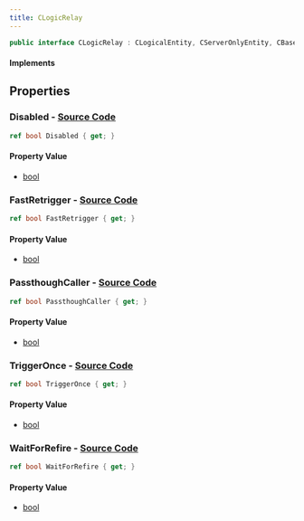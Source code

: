 ```yaml
---
title: CLogicRelay
---
```


```csharp
public interface CLogicRelay : CLogicalEntity, CServerOnlyEntity, CBaseEntity, CEntityInstance, ISchemaClass<CEntityInstance>, ISchemaClass<CBaseEntity>, ISchemaClass<CServerOnlyEntity>, ISchemaClass<CLogicalEntity>, ISchemaClass<CLogicRelay>, ISchemaField, ISchemaClass, INativeHandle
```

#### Implements

## Properties

### **Disabled** - [Source Code](https://github.com/swiftly-solution/swiftlys2/blob/main/managed/src/SwiftlyS2.Generated/Schemas/Interfaces/CLogicRelay.cs#L16)

```csharp
ref bool Disabled { get; }
```

#### Property Value

- [bool](https://learn.microsoft.com/dotnet/api/system.boolean)

### **FastRetrigger** - [Source Code](https://github.com/swiftly-solution/swiftlys2/blob/main/managed/src/SwiftlyS2.Generated/Schemas/Interfaces/CLogicRelay.cs#L22)

```csharp
ref bool FastRetrigger { get; }
```

#### Property Value

- [bool](https://learn.microsoft.com/dotnet/api/system.boolean)

### **PassthoughCaller** - [Source Code](https://github.com/swiftly-solution/swiftlys2/blob/main/managed/src/SwiftlyS2.Generated/Schemas/Interfaces/CLogicRelay.cs#L24)

```csharp
ref bool PassthoughCaller { get; }
```

#### Property Value

- [bool](https://learn.microsoft.com/dotnet/api/system.boolean)

### **TriggerOnce** - [Source Code](https://github.com/swiftly-solution/swiftlys2/blob/main/managed/src/SwiftlyS2.Generated/Schemas/Interfaces/CLogicRelay.cs#L20)

```csharp
ref bool TriggerOnce { get; }
```

#### Property Value

- [bool](https://learn.microsoft.com/dotnet/api/system.boolean)

### **WaitForRefire** - [Source Code](https://github.com/swiftly-solution/swiftlys2/blob/main/managed/src/SwiftlyS2.Generated/Schemas/Interfaces/CLogicRelay.cs#L18)

```csharp
ref bool WaitForRefire { get; }
```

#### Property Value

- [bool](https://learn.microsoft.com/dotnet/api/system.boolean)

